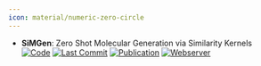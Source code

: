 ```yaml
---
icon: material/numeric-zero-circle
---
```


- **SiMGen**: Zero Shot Molecular Generation via Similarity Kernels  
		[![Code](https://img.shields.io/github/stars/rokasel/simgen?style=for-the-badge&logo=github)](https://github.com/rokasel/simgen) [![Last Commit](https://img.shields.io/github/last-commit/rokasel/simgen?style=for-the-badge&logo=github)](https://github.com/rokasel/simgen) [![Publication](https://img.shields.io/badge/Publication-Citations:0-blue?style=for-the-badge&logo=bookstack)](https://doi.org/10.48550/arXiv.2402.08708) [![Webserver](https://img.shields.io/badge/Webserver-online-brightgreen?style=for-the-badge&logo=cachet&logoColor=65FF8F)](https://zndraw.icp.uni-stuttgart.de/) 
